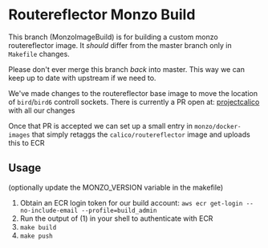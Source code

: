 # Routereflector Monzo Build

This branch (MonzoImageBuild) is for building a custom monzo routereflector image. It *should* differ from the master branch only in `Makefile` changes.

Please don't ever merge this branch *back* into master. This way we can keep up to date with upstream if we need to.

We've made changes to the routereflector base image to move the location of `bird`/`bird6` controll sockets. There is currently a PR open at: [projectcalico](https://github.com/projectcalico/routereflector/pull/27) with all our changes

Once that PR is accepted we can set up a small entry in `monzo/docker-images` that simply retaggs the `calico/routereflector` image and uploads this to ECR

## Usage

(optionally update the MONZO_VERSION variable in the makefile)

1. Obtain an ECR login token for our build account: `aws ecr get-login --no-include-email --profile=build_admin`
2. Run the output of (1) in your shell to authenticate with ECR
3. `make build`
4. `make push`
